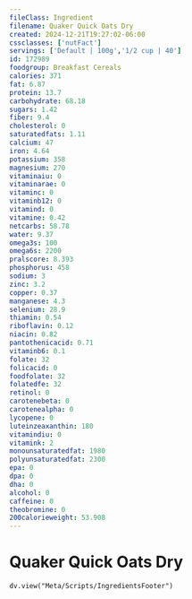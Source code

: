 ```yaml
---
fileClass: Ingredient
filename: Quaker Quick Oats Dry
created: 2024-12-21T19:27:02-06:00
cssclasses: ['nutFact']
servings: ['Default | 100g','1/2 cup | 40']
id: 172989
foodgroup: Breakfast Cereals
calories: 371
fat: 6.87
protein: 13.7
carbohydrate: 68.18
sugars: 1.42
fiber: 9.4
cholesterol: 0
saturatedfats: 1.11
calcium: 47
iron: 4.64
potassium: 358
magnesium: 270
vitaminaiu: 0
vitaminarae: 0
vitaminc: 0
vitaminb12: 0
vitamind: 0
vitamine: 0.42
netcarbs: 58.78
water: 9.37
omega3s: 100
omega6s: 2200
pralscore: 8.393
phosphorus: 458
sodium: 3
zinc: 3.2
copper: 0.37
manganese: 4.3
selenium: 28.9
thiamin: 0.54
riboflavin: 0.12
niacin: 0.82
pantothenicacid: 0.71
vitaminb6: 0.1
folate: 32
folicacid: 0
foodfolate: 32
folatedfe: 32
retinol: 0
carotenebeta: 0
carotenealpha: 0
lycopene: 0
luteinzeaxanthin: 180
vitamindiu: 0
vitamink: 2
monounsaturatedfat: 1980
polyunsaturatedfat: 2300
epa: 0
dpa: 0
dha: 0
alcohol: 0
caffeine: 0
theobromine: 0
200calorieweight: 53.908
---
```


# Quaker Quick Oats Dry

```dataviewjs
dv.view("Meta/Scripts/IngredientsFooter")
```